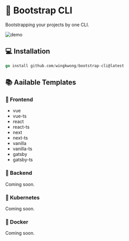 # 🚀 Bootstrap CLI

Bootstrapping your projects by one CLI.

![demo](https://user-images.githubusercontent.com/35857179/218762583-31af7925-8ba5-4c06-b602-9c282c204303.gif)

## 💻 Installation

```go
go install github.com/wingkwong/bootstrap-cli@latest
```

## 📚 Aailable Templates

### 📘 Frontend

- vue
- vue-ts
- react
- react-ts
- next
- next-ts
- vanilla
- vanilla-ts
- gatsby
- gatsby-ts

### 📙 Backend

Coming soon.

### 📕 Kubernetes

Coming soon.

### 📒 Docker 

Coming soon.